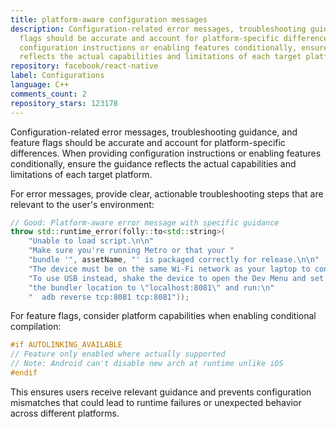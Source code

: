```yaml
---
title: platform-aware configuration messages
description: Configuration-related error messages, troubleshooting guidance, and feature
  flags should be accurate and account for platform-specific differences. When providing
  configuration instructions or enabling features conditionally, ensure the guidance
  reflects the actual capabilities and limitations of each target platform.
repository: facebook/react-native
label: Configurations
language: C++
comments_count: 2
repository_stars: 123178
---
```


Configuration-related error messages, troubleshooting guidance, and feature flags should be accurate and account for platform-specific differences. When providing configuration instructions or enabling features conditionally, ensure the guidance reflects the actual capabilities and limitations of each target platform.

For error messages, provide clear, actionable troubleshooting steps that are relevant to the user's environment:

```cpp
// Good: Platform-aware error message with specific guidance
throw std::runtime_error(folly::to<std::string>(
    "Unable to load script.\n\n"
    "Make sure you're running Metro or that your "
    "bundle '", assetName, "' is packaged correctly for release.\n\n"
    "The device must be on the same Wi-Fi network as your laptop to connect to Metro.\n\n"
    "To use USB instead, shake the device to open the Dev Menu and set "
    "the bundler location to \"localhost:8081\" and run:\n"
    "  adb reverse tcp:8081 tcp:8081"));
```

For feature flags, consider platform capabilities when enabling conditional compilation:

```cpp
#if AUTOLINKING_AVAILABLE
// Feature only enabled where actually supported
// Note: Android can't disable new arch at runtime unlike iOS
#endif
```

This ensures users receive relevant guidance and prevents configuration mismatches that could lead to runtime failures or unexpected behavior across different platforms.